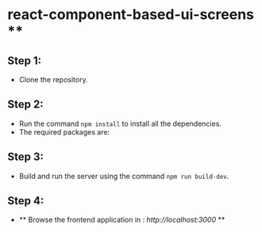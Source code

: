 # react-component-based-ui-screens **

## Step 1:
 -   Clone the repository.

## Step 2:
 -   Run the command `npm install` to install all the dependencies.
 -   The required packages are:

## Step 3:
 -   Build and run the server using the command `npm run build-dev`.


## Step 4:
 -  ** Browse the frontend application in : _http://localhost:3000_ **

